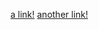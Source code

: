 [a link!](https://ucsd.edu/_images/homepage/feature-Geisel-Library-UCSanDiego-ErikJepsen.jpg)
[another link!](hello().com)